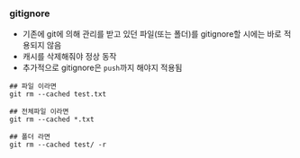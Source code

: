 ### gitignore
- 기존에 git에 의해 관리를 받고 있던 파일(또는 폴더)를 gitignore할 시에는 바로 적용되지 않음
- 캐시를 삭제해줘야 정상 동작
- 추가적으로 gitignore은 `push`까지 해야지 적용됨

```
## 파일 이라면 
git rm --cached test.txt

## 전체파일 이라면 
git rm --cached *.txt 

## 폴더 라면 
git rm --cached test/ -r
```